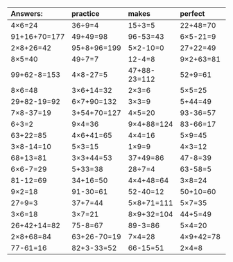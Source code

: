 | Answers: | practice | makes | perfect | ! |
| :--- | :--- | :--- | :--- | :--- |
| 4×6=24 | 36÷9=4 | 15÷3=5 | 22+48=70 | 89-37=52 | 
| 91+16+70=177 | 49+49=98 | 96-53=43 | 6×5-21=9 | 9×7-6=57 | 
| 2×8+26=42 | 95+8+96=199 | 5×2-10=0 | 27+22=49 | 7×3=21 | 
| 8×5=40 | 49÷7=7 | 12-4=8 | 9×2+63=81 | 2×2=4 | 
| 99+62-8=153 | 4×8-27=5 | 47+88-23=112 | 52+9=61 | 6×6+6=42 | 
| 8×6=48 | 3×6+14=32 | 2×3=6 | 5×5=25 | 37+45=82 | 
| 29+82-19=92 | 6×7+90=132 | 3×3=9 | 5+44=49 | 8×9=72 | 
| 7×8-37=19 | 3+54+70=127 | 4×5=20 | 93-36=57 | 3×2=6 | 
| 6÷3=2 | 9×4=36 | 9×4+88=124 | 83-66=17 | 4+37=41 | 
| 63+22=85 | 4×6+41=65 | 4×4=16 | 5×9=45 | 2×6=12 | 
| 3×8-14=10 | 5×3=15 | 1×9=9 | 4×3=12 | 30+70+38=138 | 
| 68+13=81 | 3×3+44=53 | 37+49=86 | 47-8=39 | 41-34=7 | 
| 6×6-7=29 | 5+33=38 | 28÷7=4 | 63-58=5 | 8+3=11 | 
| 81-12=69 | 34+16=50 | 4×4+48=64 | 3×8=24 | 2×6-9=3 | 
| 9×2=18 | 91-30=61 | 52-40=12 | 50+10=60 | 42+57=99 | 
| 27÷9=3 | 37+7=44 | 5×8+71=111 | 5×7=35 | 90-84=6 | 
| 3×6=18 | 3×7=21 | 8×9+32=104 | 44+5=49 | 2×7=14 | 
| 26+42+14=82 | 75-8=67 | 89-3=86 | 5×4=20 | 32+83-69=46 | 
| 2×8+68=84 | 63+26-70=19 | 7×4=28 | 4×9+42=78 | 97-81=16 | 
| 77-61=16 | 82+3-33=52 | 66-15=51 | 2×4=8 | 33+58+88=179 | 
